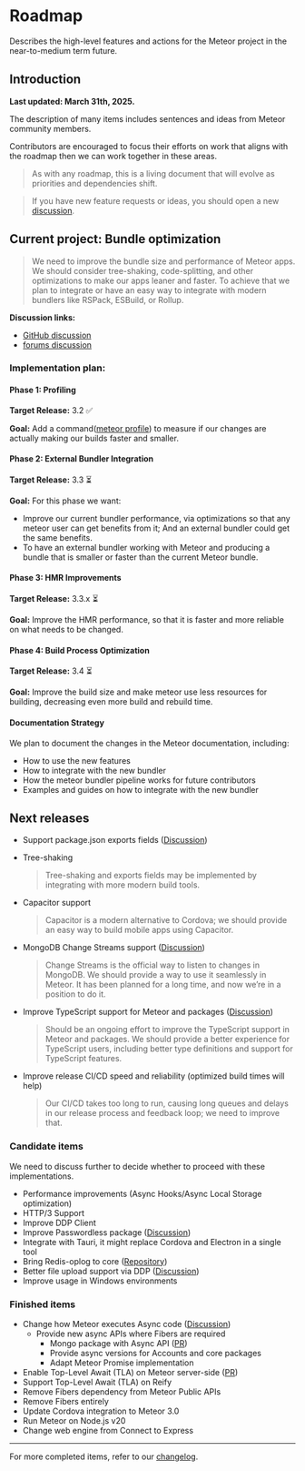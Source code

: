 # Roadmap

Describes the high-level features and actions for the Meteor project in the near-to-medium term future.

## Introduction

**Last updated: March 31th, 2025.**

The description of many items includes sentences and ideas from Meteor community members.

Contributors are encouraged to focus their efforts on work that aligns with the roadmap then we can work together in these areas.

> As with any roadmap, this is a living document that will evolve as priorities and dependencies shift.

> If you have new feature requests or ideas, you should open a new [discussion](https://github.com/meteor/meteor/discussions/new).

## Current project: Bundle optimization

> We need to improve the bundle size and performance of Meteor apps. We should consider tree-shaking, code-splitting,
> and other optimizations to make our apps leaner and faster.
> To achieve that we plan to integrate or have an easy way to integrate with modern bundlers like RSPack, ESBuild, or Rollup.

**Discussion links:**

- [GitHub discussion](https://github.com/meteor/meteor/discussions/11587)
- [forums discussion](https://forums.meteor.com/t/join-the-effort-to-speed-up-meteor-bundler/63406/17)

### Implementation plan:

#### Phase 1: Profiling

**Target Release:** 3.2 ✅

**Goal:** Add a command([meteor profile](/cli/#meteorprofile)) to measure if our changes are actually making our builds faster and smaller.


#### Phase 2: External Bundler Integration

**Target Release:** 3.3 ⏳

**Goal:** For this phase we want:
 - Improve our current bundler performance, via optimizations so that any meteor user can get benefits from it; And an external bundler could get
   the same benefits.
 - To have an external bundler working with Meteor and producing a bundle that is smaller or faster than the current Meteor bundle.

#### Phase 3: HMR Improvements

**Target Release:** 3.3.x ⏳

**Goal:** Improve the HMR performance, so that it is faster and more reliable on what needs to be changed.

#### Phase 4: Build Process Optimization

**Target Release:** 3.4 ⏳

**Goal:** Improve the build size and make meteor use less resources for building, decreasing even more build and rebuild time.


#### Documentation Strategy

We plan to document the changes in the Meteor documentation, including:
- How to use the new features
- How to integrate with the new bundler
- How the meteor bundler pipeline works for future contributors
- Examples and guides on how to integrate with the new bundler

## Next releases

- Support package.json exports fields ([Discussion](https://github.com/meteor/meteor/discussions/11727))
- Tree-shaking

  > Tree-shaking and exports fields may be implemented by integrating with more modern build tools.

- Capacitor support

  > Capacitor is a modern alternative to Cordova; we should provide an easy way to build mobile apps using Capacitor.

- MongoDB Change Streams support ([Discussion](https://github.com/meteor/meteor/discussions/11842))

  > Change Streams is the official way to listen to changes in MongoDB. We should provide a way to use it seamlessly in Meteor. It has been planned for a long time, and now we’re in a position to do it.

- Improve TypeScript support for Meteor and packages ([Discussion](https://github.com/meteor/meteor/discussions/12080))

  > Should be an ongoing effort to improve the TypeScript support in Meteor and packages. We should provide a better experience for TypeScript users, including better type definitions and support for TypeScript features.

- Improve release CI/CD speed and reliability (optimized build times will help)
  > Our CI/CD takes too long to run, causing long queues and delays in our release process and feedback loop; we need to improve that.

### Candidate items

We need to discuss further to decide whether to proceed with these implementations.

- Performance improvements (Async Hooks/Async Local Storage optimization)
- HTTP/3 Support
- Improve DDP Client
- Improve Passwordless package ([Discussion](https://github.com/meteor/meteor/discussions/12075))
- Integrate with Tauri, it might replace Cordova and Electron in a single tool
- Bring Redis-oplog to core ([Repository](https://github.com/Meteor-Community-Packages/redis-oplog))
- Better file upload support via DDP ([Discussion](https://github.com/meteor/meteor/discussions/11523))
- Improve usage in Windows environments

### Finished items

- Change how Meteor executes Async code ([Discussion](https://github.com/meteor/meteor/discussions/11505))
  - Provide new async APIs where Fibers are required
    - Mongo package with Async API ([PR](https://github.com/meteor/meteor/pull/12028))
    - Provide async versions for Accounts and core packages
    - Adapt Meteor Promise implementation
- Enable Top-Level Await (TLA) on Meteor server-side ([PR](https://github.com/meteor/meteor/pull/12095))
- Support Top-Level Await (TLA) on Reify
- Remove Fibers dependency from Meteor Public APIs
- Remove Fibers entirely
- Update Cordova integration to Meteor 3.0
- Run Meteor on Node.js v20
- Change web engine from Connect to Express

---

For more completed items, refer to our [changelog](https://docs.meteor.com/history.html).
